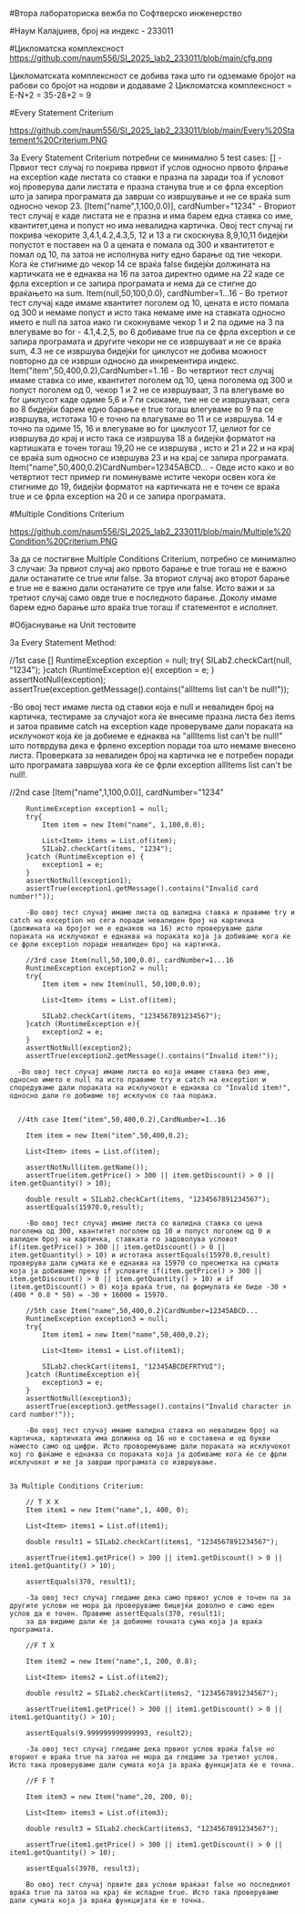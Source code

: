 #Втора лабораториска вежба по Софтверско инженерство


#Наум Калајџиев, број на индекс - 233011

#Цикломатска комплексност
https://github.com/naum556/SI_2025_lab2_233011/blob/main/cfg.png

Цикломатската комплексност се добива така што ги одземаме бројот на рабови со бројот на нодови и додаваме 2
Цикломатска комплексност = Е-N+2 = 35-28+2 = 9

#Every Statement Criterium

https://github.com/naum556/SI_2025_lab2_233011/blob/main/Every%20Statement%20Criterium.PNG

За Every Statement Criterium потребни се минимално 5 test cases:
[] - Првиот тест случај го покрива првиот if услов односно првото флрање на exception каде листата со ставки е празна па заради тоа if условот кој проверува дали листата е празна станува true и се фрла exception што ја запира програмата да заврши со извршување и не се враќа sum односно чекор 23.
[Item("name",1,100,0.0)], cardNumber="1234" - Вториот тест случај е каде листата не е празна и има барем една ставка со име, квантитет,цена и попуст но има невалидна картичка. Овој тест случај ги покрива чекорите 3,4.1,4.2,4.3,5, 12 и 13 а ги скоскнува 8,9,10,11 бидејќи попустот е поставен на 0 а цената е помала од 300 и квантитетот е помал од 10, па затоа не исполнува ниту едно барање од тие чекори. Кога ќе стигниме до чекор 14 
се враќа false бидејќи должината на картичката не е еднаква на 16 па затоа директно одиме на 22 каде се фрла exception и се запира програмата и нема да се стигне до враќањето на sum.
Item(null,50,100,0.0), cardNumber=1...16 - Во третиот тест случај каде имаме квантитет поголем од 10, цената е исто помала од 300 и немаме попуст и исто така немаме име на ставката односно името е null па затоа иако ги скокнуваме чекор 1 и 2 па одиме на 3 па влегуваме во for - 4.1,4.2,5, во 6 добиваме true па се фрла exception и се запира програмата и другите чекори не се извршуваат и не се враќа sum, 4.3 не се извршува бидејќи for циклусот не добива можност повторно да се изврши односно да инкрементира индекс.
Item("item",50,400,0.2),CardNumber=1..16 - Во четвртиот тест случај имаме ставка со име, квантитет поголем од 10, цена поголема од 300 и попуст поголем од 0, чекор 1 и 2 не се извршуваат, 3 па влегуваме во for циклусот каде одиме 5,6 и 7 ги скокаме, тие не се извршуваат, сега во 8 бидејќи барем едно барање е true тогаш влегуваме во 9 па се извршува, истотака 10 е точно па влагуваме во 11 и се извршува. 14 е точно па одиме 15, 16 и влегуваме во for циклусот 17, целиот for се извршува до крај и исто така се извршува 18 а бидејќи форматот на картишката е точен тогаш 19,20 не се извршува , исто и 21 и 22 и на крај се враќа sum односно се извршува 23 и на крај се запира програмата.
Item("name",50,400,0.2)CardNumber=12345ABCD... - Овде исто како и во четвртиот тест пример ги поминуваме истите чекори освен кога ќе стигниме до 19, бидејќи форматот на картичката не е точен се враќа true и се фрла exception на 20 и се запира програмата.

#Multiple Conditions Criterium

https://github.com/naum556/SI_2025_lab2_233011/blob/main/Multiple%20Condition%20Criterium.PNG

За да се постигвне Multiple Conditions Criterium, потребно се минимално 3 случаи:
За првиот случај ако првото барање е true тогаш не е важно дали останатите се true или false.
За вториот случај ако второт барање е true не е важно дали останатите се труе или false.
Исто важи и за третиот случај само овде true е последното барање.
Доколу имаме барем едно барање што враќа true тогаш if статементот е исполнет.

#Објаснување на Unit тестовите

За Every Statement Method:

//1st case []
        RuntimeException exception = null;
        try{
            SILab2.checkCart(null, "1234");
        }catch (RuntimeException e){
            exception = e;
        }
        assertNotNull(exception);
        assertTrue(exception.getMessage().contains("allItems list can't be null!"));

-Во овој тест имаме листа од ставки која е null и невалиден број на картичка, тестираме за случајот кога ќе внесиме празна листа без items и затоа правиме catch на exception каде проверуваме дали пораката на исклучокот која ќе ја добиеме е еднаква на "allItems list can't be null!" што потврдува дека е фрлено exception поради тоа што немаме внесено листа. Проверката за невалиден број на картичка не е потребен поради што програмата завршува кога ќе се фрли exception allItems list can't be null!.


//2nd case [Item("name",1,100,0.0)], cardNumber="1234"


        RuntimeException exception1 = null;
        try{
            Item item = new Item("name", 1,100,0.0);

            List<Item> items = List.of(item);
            SILab2.checkCart(items, "1234");
        }catch (RuntimeException e) {
            exception1 = e;
        }
        assertNotNull(exception1);
        assertTrue(exception1.getMessage().contains("Invalid card number!"));

        -Во овој тест случај имаме листа од валидна ставка и правиме try и catch на exception но сега поради невалиден број на картичка (должината на бројот не е еднаков на 16) исто проверуваме дали пораката на исклучокот е еднаква на пораката која ја добиваме кога ќе се фрли exception поради невалиден број на картичка.

        //3rd case Item(null,50,100,0.0), cardNumber=1...16
        RuntimeException exception2 = null;
        try{
            Item item = new Item(null, 50,100,0.0);

            List<Item> items = List.of(item);

            SILab2.checkCart(items, "1234567891234567");
        }catch (RuntimeException e){
            exception2 = e;
        }
        assertNotNull(exception2);
        assertTrue(exception2.getMessage().contains("Invalid item!"));

      -Во овој тест случај имаме листа во која имаме ставка без име, односно името е null па исто правиме try и catch на exception и споредуваме дали пораката на исклучокот е еднаква со "Invalid item!", односно дали го добивме тој исклучок со таа порака.


      //4th case Item("item",50,400,0.2),CardNumber=1..16

        Item item = new Item("item",50,400,0.2);

        List<Item> items = List.of(item);

        assertNotNull(item.getName());
        assertTrue(item.getPrice() > 300 || item.getDiscount() > 0 || item.getQuantity() > 10);

        double result = SILab2.checkCart(items, "1234567891234567");
        assertEquals(15970.0,result);

        -Во овој тест случај имаме листа со валидна ставка со цена поголема од 300, квантитет поголем од 10 и попуст поголем од 0 и валиден број на картичка, ставката го задоволува условот if(item.getPrice() > 300 || item.getDiscount() > 0 || item.getQuantity() > 10) и истотака assertEquals(15970.0,result) проверува дали сумата ќе е еднаква на 15970 со пресметка на сумата која ја добиваме преку if условите if(item.getPrice() > 300 || item.getDiscount() > 0 || item.getQuantity() > 10) и if (item.getDiscount() > 0) која враќа true, па формулата ќе биде -30 + (400 * 0.8 * 50) = -30 + 16000 = 15970. 

        //5th case Item("name",50,400,0.2)CardNumber=12345ABCD...
        RuntimeException exception3 = null;
        try{
            Item item1 = new Item("name",50,400,0.2);

            List<Item> items1 = List.of(item1);

            SILab2.checkCart(items1, "12345ABCDEFRTYUI");
        }catch (RuntimeException e){
            exception3 = e;
        }
        assertNotNull(exception3);
        assertTrue(exception3.getMessage().contains("Invalid character in card number!"));

        -Во овој тест случај имаме валидна ставка но невалиден број на картичка, картичката има должина од 16 но е составена и од букви наместо само од цифри. Исто проворемуваме дали пораката на исклучокот кој го фаќаме е еднаква со пораката која ја добиваме кога ќе се фрли исклучокот и ке ја заврши програмата со извршување.


    За Multiple Conditions Criterium:
        
        // T X X
        Item item1 = new Item("name",1, 400, 0);

        List<Item> items1 = List.of(item1);

        double result1 = SILab2.checkCart(items1, "1234567891234567");

        assertTrue(item1.getPrice() > 300 || item1.getDiscount() > 0 || item1.getQuantity() > 10);

        assertEquals(370, result1);

        -За овој тест случај гледаме дека само првиот услов е точен па за другите услови не мора да проверуваме бицејќи доволно е само еден услов да е точен. Правиме assertEquals(370, result1);
        за да видиме дали ќе ја добиеме точната сума која ја враќа програмата.

        //F T X

        Item item2 = new Item("name",1, 200, 0.8);

        List<Item> items2 = List.of(item2);

        double result2 = SILab2.checkCart(items2, "1234567891234567");

        assertTrue(item1.getPrice() > 300 || item1.getDiscount() > 0 || item1.getQuantity() > 10);

        assertEquals(9.999999999999993, result2);

        -За овој тест случај гледаме дека првиот услов враќа false но вториот е враќа true па затоа не мора да гледаме за третиот услов. Исто така проверуваме дали сумата која ја враќа функцијата ќе е точна.

        //F F T

        Item item3 = new Item("name",20, 200, 0);

        List<Item> items3 = List.of(item3);

        double result3 = SILab2.checkCart(items3, "1234567891234567");

        assertTrue(item1.getPrice() > 300 || item1.getDiscount() > 0 || item1.getQuantity() > 10);

        assertEquals(3970, result3);

        Во овој тест случај првите два услови враќаат false но последниот враќа true па затоа на крај ќе испадне true. Исто така проверуваме дали сумата која ја враќа функцијата ќе е точна.
    

